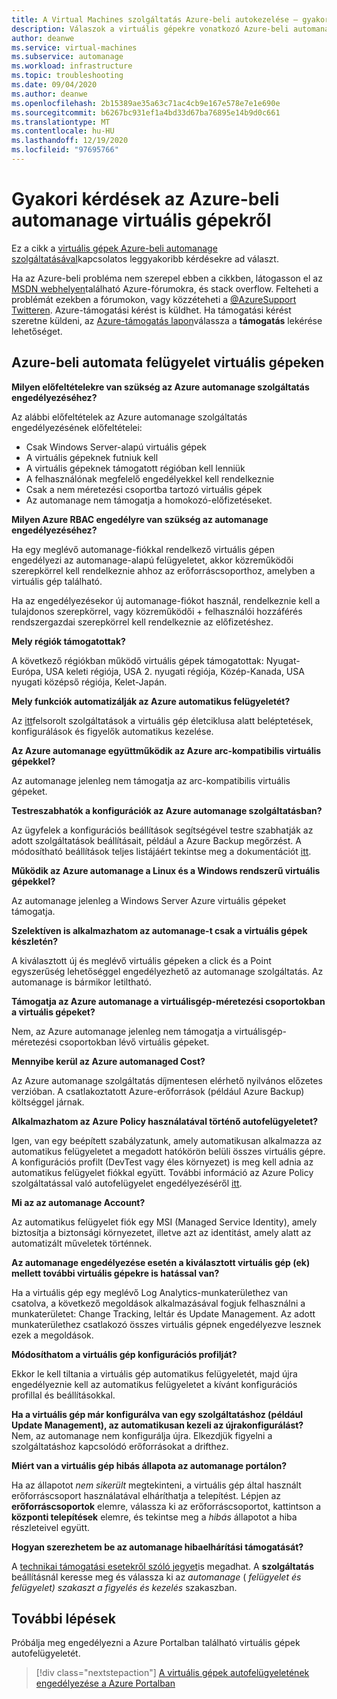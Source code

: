 ```yaml
---
title: A Virtual Machines szolgáltatás Azure-beli autokezelése – gyakori kérdések
description: Válaszok a virtuális gépekre vonatkozó Azure-beli automanaged szolgáltatással kapcsolatos gyakori kérdésekre.
author: deanwe
ms.service: virtual-machines
ms.subservice: automanage
ms.workload: infrastructure
ms.topic: troubleshooting
ms.date: 09/04/2020
ms.author: deanwe
ms.openlocfilehash: 2b15389ae35a63c71ac4cb9e167e578e7e1e690e
ms.sourcegitcommit: b6267bc931ef1a4bd33d67ba76895e14b9d0c661
ms.translationtype: MT
ms.contentlocale: hu-HU
ms.lasthandoff: 12/19/2020
ms.locfileid: "97695766"
---
```

# <a name="frequently-asked-questions-for-azure-automanage-for-vms"></a>Gyakori kérdések az Azure-beli automanage virtuális gépekről

Ez a cikk a [virtuális gépek Azure-beli automanage szolgáltatásával](automanage-virtual-machines.md)kapcsolatos leggyakoribb kérdésekre ad választ.

Ha az Azure-beli probléma nem szerepel ebben a cikkben, látogasson el az [MSDN webhelyen](https://azure.microsoft.com/support/forums/)található Azure-fórumokra, és stack overflow. Felteheti a problémát ezekben a fórumokon, vagy közzéteheti a [ @AzureSupport Twitteren](https://twitter.com/AzureSupport). Azure-támogatási kérést is küldhet. Ha támogatási kérést szeretne küldeni, az [Azure-támogatás lapon](https://azure.microsoft.com/support/options/)válassza a **támogatás** lekérése lehetőséget.


## <a name="azure-automanage-for-virtual-machines"></a>Azure-beli automata felügyelet virtuális gépeken

**Milyen előfeltételekre van szükség az Azure automanage szolgáltatás engedélyezéséhez?**

Az alábbi előfeltételek az Azure automanage szolgáltatás engedélyezésének előfeltételei:
- Csak Windows Server-alapú virtuális gépek
- A virtuális gépeknek futniuk kell
- A virtuális gépeknek támogatott régióban kell lenniük
- A felhasználónak megfelelő engedélyekkel kell rendelkeznie
- Csak a nem méretezési csoportba tartozó virtuális gépek
- Az automanage nem támogatja a homokozó-előfizetéseket.

**Milyen Azure RBAC engedélyre van szükség az automanage engedélyezéséhez?**

Ha egy meglévő automanage-fiókkal rendelkező virtuális gépen engedélyezi az automanage-alapú felügyeletet, akkor közreműködői szerepkörrel kell rendelkeznie ahhoz az erőforráscsoporthoz, amelyben a virtuális gép található.

Ha az engedélyezésekor új automanage-fiókot használ, rendelkeznie kell a tulajdonos szerepkörrel, vagy közreműködői + felhasználói hozzáférés rendszergazdai szerepkörrel kell rendelkeznie az előfizetéshez.


**Mely régiók támogatottak?**

A következő régiókban működő virtuális gépek támogatottak: Nyugat-Európa, USA keleti régiója, USA 2. nyugati régiója, Közép-Kanada, USA nyugati középső régiója, Kelet-Japán.


**Mely funkciók automatizálják az Azure automatikus felügyeletét?**

Az [itt](virtual-machines-best-practices.md)felsorolt szolgáltatások a virtuális gép életciklusa alatt beléptetések, konfigurálások és figyelők automatikus kezelése.

**Az Azure automanage együttműködik az Azure arc-kompatibilis virtuális gépekkel?**

Az automanage jelenleg nem támogatja az arc-kompatibilis virtuális gépeket.

**Testreszabhatók a konfigurációk az Azure automanage szolgáltatásban?**

Az ügyfelek a konfigurációs beállítások segítségével testre szabhatják az adott szolgáltatások beállításait, például a Azure Backup megőrzést. A módosítható beállítások teljes listájáért tekintse meg a dokumentációt [itt](virtual-machines-best-practices.md).


**Működik az Azure automanage a Linux és a Windows rendszerű virtuális gépekkel?**

Az automanage jelenleg a Windows Server Azure virtuális gépeket támogatja.


**Szelektíven is alkalmazhatom az automanage-t csak a virtuális gépek készletén?**

A kiválasztott új és meglévő virtuális gépeken a click és a Point egyszerűség lehetőséggel engedélyezhető az automanage szolgáltatás. Az automanage is bármikor letiltható.


**Támogatja az Azure automanage a virtuálisgép-méretezési csoportokban a virtuális gépeket?**

Nem, az Azure automanage jelenleg nem támogatja a virtuálisgép-méretezési csoportokban lévő virtuális gépeket.


**Mennyibe kerül az Azure automanaged Cost?**

Az Azure automanage szolgáltatás díjmentesen elérhető nyilvános előzetes verzióban. A csatlakoztatott Azure-erőforrások (például Azure Backup) költséggel járnak.


**Alkalmazhatom az Azure Policy használatával történő autofelügyeletet?**

Igen, van egy beépített szabályzatunk, amely automatikusan alkalmazza az automatikus felügyeletet a megadott hatókörön belüli összes virtuális gépre. A konfigurációs profilt (DevTest vagy éles környezet) is meg kell adnia az automatikus felügyelet fiókkal együtt. További információ az Azure Policy szolgáltatással való autofelügyelet engedélyezéséről [itt](virtual-machines-policy-enable.md).


**Mi az az automanage Account?**

Az automatikus felügyelet fiók egy MSI (Managed Service Identity), amely biztosítja a biztonsági környezetet, illetve azt az identitást, amely alatt az automatizált műveletek történnek.


**Az automanage engedélyezése esetén a kiválasztott virtuális gép (ek) mellett további virtuális gépekre is hatással van?**

Ha a virtuális gép egy meglévő Log Analytics-munkaterülethez van csatolva, a következő megoldások alkalmazásával fogjuk felhasználni a munkaterületet: Change Tracking, leltár és Update Management. Az adott munkaterülethez csatlakozó összes virtuális gépnek engedélyezve lesznek ezek a megoldások.


**Módosíthatom a virtuális gép konfigurációs profilját?**

Ekkor le kell tiltania a virtuális gép automatikus felügyeletét, majd újra engedélyeznie kell az automatikus felügyeletet a kívánt konfigurációs profillal és beállításokkal.


**Ha a virtuális gép már konfigurálva van egy szolgáltatáshoz (például Update Management), az automatikusan kezeli az újrakonfigurálást?**
Nem, az automanage nem konfigurálja újra. Elkezdjük figyelni a szolgáltatáshoz kapcsolódó erőforrásokat a drifthez.


**Miért van a virtuális gép hibás állapota az automanage portálon?**

Ha az állapotot *nem sikerült* megtekinteni, a virtuális gép által használt erőforráscsoport használatával elháríthatja a telepítést. Lépjen az **erőforráscsoportok** elemre, válassza ki az erőforráscsoportot, kattintson a **központi telepítések** elemre, és tekintse meg a *hibás* állapotot a hiba részleteivel együtt.

**Hogyan szerezhetem be az automanage hibaelhárítási támogatását?**

A [technikai támogatási esetekről szóló jegyet](https://ms.portal.azure.com/#blade/Microsoft_Azure_Support/HelpAndSupportBlade/newsupportrequest)is megadhat. A **szolgáltatás** beállításnál keresse meg és válassza ki az *automanage* ( *felügyelet és felügyelet) szakaszt a figyelés és kezelés* szakaszban.


## <a name="next-steps"></a>További lépések

Próbálja meg engedélyezni a Azure Portalban található virtuális gépek autofelügyeletét.

> [!div class="nextstepaction"]
> [A virtuális gépek autofelügyeletének engedélyezése a Azure Portalban](quick-create-virtual-machines-portal.md)